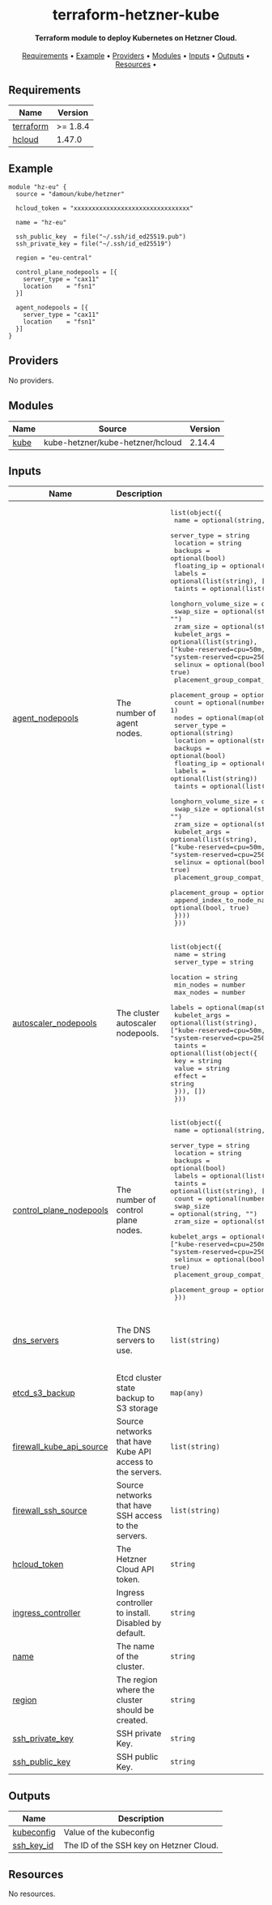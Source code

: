 <h1 align="center">
  terraform-hetzner-kube
  <br>
</h1>

<h4 align="center">Terraform module to deploy Kubernetes on Hetzner Cloud.</h4>

<p align="center">
  <a href="#requirements">Requirements</a> •
  <a href="#example">Example</a> •
  <a href="#providers">Providers</a> •
  <a href="#modules">Modules</a> •
  <a href="#inputs">Inputs</a> •
  <a href="#Outputs">Outputs</a> •
  <a href="#resources">Resources</a> •
</p>

<!-- BEGIN_TF_DOCS -->
## Requirements

| Name | Version |
|------|---------|
| <a name="requirement_terraform"></a> [terraform](#requirement\_terraform) | >= 1.8.4 |
| <a name="requirement_hcloud"></a> [hcloud](#requirement\_hcloud) | 1.47.0 |

## Example

```hcl
module "hz-eu" {
  source = "damoun/kube/hetzner"

  hcloud_token = "xxxxxxxxxxxxxxxxxxxxxxxxxxxxxxxx"

  name = "hz-eu"

  ssh_public_key  = file("~/.ssh/id_ed25519.pub")
  ssh_private_key = file("~/.ssh/id_ed25519")

  region = "eu-central"

  control_plane_nodepools = [{
    server_type = "cax11"
    location    = "fsn1"
  }]

  agent_nodepools = [{
    server_type = "cax11"
    location    = "fsn1"
  }]
}
```

## Providers

No providers.

## Modules

| Name | Source | Version |
|------|--------|---------|
| <a name="module_kube"></a> [kube](#module\_kube) | kube-hetzner/kube-hetzner/hcloud | 2.14.4 |

## Inputs

| Name | Description | Type | Default | Required |
|------|-------------|------|---------|:--------:|
| <a name="input_agent_nodepools"></a> [agent\_nodepools](#input\_agent\_nodepools) | The number of agent nodes. | <pre>list(object({<br>    name                       = optional(string, "agent")<br>    server_type                = string<br>    location                   = string<br>    backups                    = optional(bool)<br>    floating_ip                = optional(bool)<br>    labels                     = optional(list(string), [])<br>    taints                     = optional(list(string), [])<br>    longhorn_volume_size       = optional(number)<br>    swap_size                  = optional(string, "")<br>    zram_size                  = optional(string, "")<br>    kubelet_args               = optional(list(string), ["kube-reserved=cpu=50m,memory=300Mi,ephemeral-storage=1Gi", "system-reserved=cpu=250m,memory=300Mi"])<br>    selinux                    = optional(bool, true)<br>    placement_group_compat_idx = optional(number, 0)<br>    placement_group            = optional(string, null)<br>    count                      = optional(number, 1)<br>    nodes = optional(map(object({<br>      server_type                = optional(string)<br>      location                   = optional(string)<br>      backups                    = optional(bool)<br>      floating_ip                = optional(bool)<br>      labels                     = optional(list(string))<br>      taints                     = optional(list(string))<br>      longhorn_volume_size       = optional(number)<br>      swap_size                  = optional(string, "")<br>      zram_size                  = optional(string, "")<br>      kubelet_args               = optional(list(string), ["kube-reserved=cpu=50m,memory=300Mi,ephemeral-storage=1Gi", "system-reserved=cpu=250m,memory=300Mi"])<br>      selinux                    = optional(bool, true)<br>      placement_group_compat_idx = optional(number, 0)<br>      placement_group            = optional(string, null)<br>      append_index_to_node_name  = optional(bool, true)<br>    })))<br>  }))</pre> | n/a | yes |
| <a name="input_autoscaler_nodepools"></a> [autoscaler\_nodepools](#input\_autoscaler\_nodepools) | The cluster autoscaler nodepools. | <pre>list(object({<br>    name         = string<br>    server_type  = string<br>    location     = string<br>    min_nodes    = number<br>    max_nodes    = number<br>    labels       = optional(map(string), {})<br>    kubelet_args = optional(list(string), ["kube-reserved=cpu=50m,memory=300Mi,ephemeral-storage=1Gi", "system-reserved=cpu=250m,memory=300Mi"])<br>    taints = optional(list(object({<br>      key    = string<br>      value  = string<br>      effect = string<br>    })), [])<br>  }))</pre> | `[]` | no |
| <a name="input_control_plane_nodepools"></a> [control\_plane\_nodepools](#input\_control\_plane\_nodepools) | The number of control plane nodes. | <pre>list(object({<br>    name                       = optional(string, "control-plane")<br>    server_type                = string<br>    location                   = string<br>    backups                    = optional(bool)<br>    labels                     = optional(list(string), [])<br>    taints                     = optional(list(string), [])<br>    count                      = optional(number, 1)<br>    swap_size                  = optional(string, "")<br>    zram_size                  = optional(string, "")<br>    kubelet_args               = optional(list(string), ["kube-reserved=cpu=250m,memory=1500Mi,ephemeral-storage=1Gi", "system-reserved=cpu=250m,memory=300Mi"])<br>    selinux                    = optional(bool, true)<br>    placement_group_compat_idx = optional(number, 0)<br>    placement_group            = optional(string, null)<br>  }))</pre> | n/a | yes |
| <a name="input_dns_servers"></a> [dns\_servers](#input\_dns\_servers) | The DNS servers to use. | `list(string)` | <pre>[<br>  "185.12.64.1",<br>  "185.12.64.2",<br>  "2a01:4ff:ff00::add:1"<br>]</pre> | no |
| <a name="input_etcd_s3_backup"></a> [etcd\_s3\_backup](#input\_etcd\_s3\_backup) | Etcd cluster state backup to S3 storage | `map(any)` | `{}` | no |
| <a name="input_firewall_kube_api_source"></a> [firewall\_kube\_api\_source](#input\_firewall\_kube\_api\_source) | Source networks that have Kube API access to the servers. | `list(string)` | <pre>[<br>  "0.0.0.0/0",<br>  "::/0"<br>]</pre> | no |
| <a name="input_firewall_ssh_source"></a> [firewall\_ssh\_source](#input\_firewall\_ssh\_source) | Source networks that have SSH access to the servers. | `list(string)` | <pre>[<br>  "0.0.0.0/0",<br>  "::/0"<br>]</pre> | no |
| <a name="input_hcloud_token"></a> [hcloud\_token](#input\_hcloud\_token) | The Hetzner Cloud API token. | `string` | n/a | yes |
| <a name="input_ingress_controller"></a> [ingress\_controller](#input\_ingress\_controller) | Ingress controller to install. Disabled by default. | `string` | `"none"` | no |
| <a name="input_name"></a> [name](#input\_name) | The name of the cluster. | `string` | n/a | yes |
| <a name="input_region"></a> [region](#input\_region) | The region where the cluster should be created. | `string` | n/a | yes |
| <a name="input_ssh_private_key"></a> [ssh\_private\_key](#input\_ssh\_private\_key) | SSH private Key. | `string` | n/a | yes |
| <a name="input_ssh_public_key"></a> [ssh\_public\_key](#input\_ssh\_public\_key) | SSH public Key. | `string` | n/a | yes |

## Outputs

| Name | Description |
|------|-------------|
| <a name="output_kubeconfig"></a> [kubeconfig](#output\_kubeconfig) | Value of the kubeconfig |
| <a name="output_ssh_key_id"></a> [ssh\_key\_id](#output\_ssh\_key\_id) | The ID of the SSH key on Hetzner Cloud. |

## Resources

No resources.
<!-- END_TF_DOCS -->